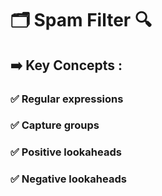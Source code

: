 # 🗂️ Spam Filter 🔍 
## ➡️ Key Concepts :
### ✅ Regular expressions
### ✅ Capture groups
### ✅ Positive lookaheads
### ✅ Negative lookaheads
